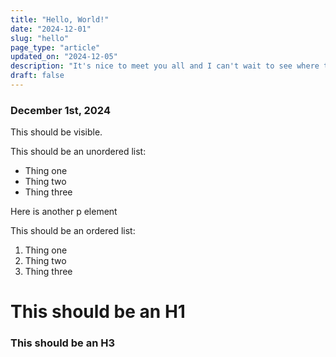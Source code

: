 ```yaml
---
title: "Hello, World!"
date: "2024-12-01"
slug: "hello"
page_type: "article"
updated_on: "2024-12-05"
description: "It's nice to meet you all and I can't wait to see where this blog takes me! My name is"
draft: false
---
```


### December 1st, 2024

This should be visible.

This should be an unordered list:

- Thing one
- Thing two
- Thing three

Here is another p element

This should be an ordered list:

1. Thing one
2. Thing two
3. Thing three

# This should be an H1

### This should be an H3